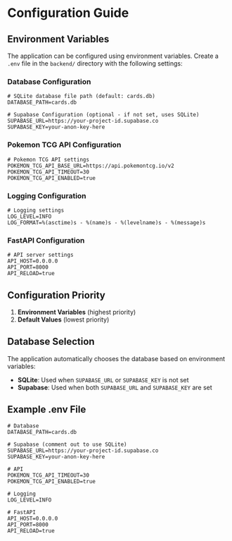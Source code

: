 # Configuration Guide

## Environment Variables

The application can be configured using environment variables. Create a `.env` file in the `backend/` directory with the following settings:

### Database Configuration
```env
# SQLite database file path (default: cards.db)
DATABASE_PATH=cards.db

# Supabase Configuration (optional - if not set, uses SQLite)
SUPABASE_URL=https://your-project-id.supabase.co
SUPABASE_KEY=your-anon-key-here
```

### Pokemon TCG API Configuration
```env
# Pokemon TCG API settings
POKEMON_TCG_API_BASE_URL=https://api.pokemontcg.io/v2
POKEMON_TCG_API_TIMEOUT=30
POKEMON_TCG_API_ENABLED=true
```

### Logging Configuration
```env
# Logging settings
LOG_LEVEL=INFO
LOG_FORMAT=%(asctime)s - %(name)s - %(levelname)s - %(message)s
```

### FastAPI Configuration
```env
# API server settings
API_HOST=0.0.0.0
API_PORT=8000
API_RELOAD=true
```

## Configuration Priority

1. **Environment Variables** (highest priority)
2. **Default Values** (lowest priority)

## Database Selection

The application automatically chooses the database based on environment variables:

- **SQLite**: Used when `SUPABASE_URL` or `SUPABASE_KEY` is not set
- **Supabase**: Used when both `SUPABASE_URL` and `SUPABASE_KEY` are set

## Example .env File

```env
# Database
DATABASE_PATH=cards.db

# Supabase (comment out to use SQLite)
SUPABASE_URL=https://your-project-id.supabase.co
SUPABASE_KEY=your-anon-key-here

# API
POKEMON_TCG_API_TIMEOUT=30
POKEMON_TCG_API_ENABLED=true

# Logging
LOG_LEVEL=INFO

# FastAPI
API_HOST=0.0.0.0
API_PORT=8000
API_RELOAD=true
```
